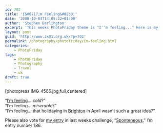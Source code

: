 ```yaml
---
id: 702
title: 'I&#8217;m Feeling&#8230;'
date: '2008-10-04T14:09:32+01:00'
author: 'Stephen Darlington'
excerpt: 'This weeks PhotoFriday theme is "I''m feeling..." Here is my entry.'
layout: post
guid: 'http://www.zx81.org.uk/?p=702'
permalink: /photography/photofriday/im-feeling.html
categories:
    - PhotoFriday
tags:
    - PhotoFriday
    - Photography
    - Travel
    - uk
draft: true
---
```


\[photopress:IMG\_4566.jpg,full,centered\]

“[I’m feeling](http://www.photofriday.com/archives/challenge/000813.php)… *cold*?”  
“I’m feeling… *miserable*?”  
“I’m feeling… that holidaying in [Brighton](http://www.zx81.org.uk/travel/brighton.html) in April wasn’t such a great idea?”

Please also vote for [my entry](http://www.zx81.org.uk/photography/photofriday/spontaneous.html) in last weeks challenge, “[Sponteneous](http://www.photofriday.com/linkviewer.php?id=811).” I’m entry number 186.